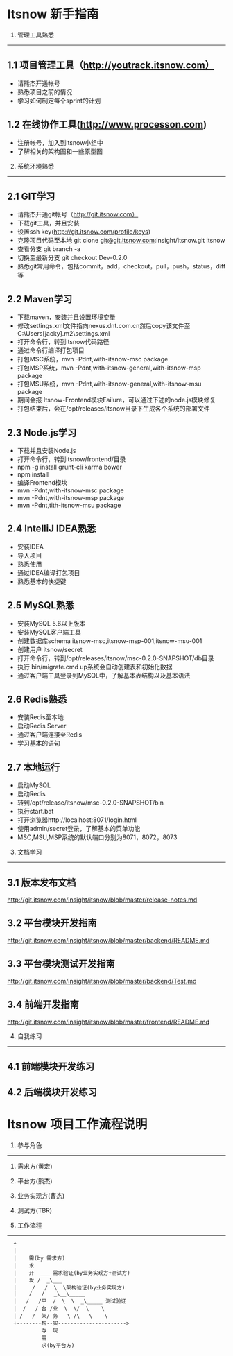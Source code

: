 ﻿Itsnow 新手指南
=================

1. 管理工具熟悉
-----------
## 1.1 项目管理工具（http://youtrack.itsnow.com）

* 请熊杰开通帐号
* 熟悉项目之前的情况
* 学习如何制定每个sprint的计划

## 1.2 在线协作工具(http://www.processon.com)

* 注册帐号，加入到itsnow小组中
* 了解相关的架构图和一些原型图

2. 系统环境熟悉
-----------
## 2.1 GIT学习

* 请熊杰开通git帐号（http://git.itsnow.com）
* 下载git工具，并且安装
* 设置ssh key(http://git.itsnow.com/profile/keys)
* 克隆项目代码至本地 git clone git@git.itsnow.com:insight/itsnow.git itsnow
* 查看分支 git branch -a
* 切换至最新分支 git checkout Dev-0.2.0
* 熟悉git常用命令，包括commit，add，checkout，pull，push，status，diff等

## 2.2 Maven学习

* 下载maven，安装并且设置环境变量
* 修改settings.xml文件指向nexus.dnt.com.cn然后copy该文件至C:\Users\[jacky]\.m2\settings.xml
* 打开命令行，转到itsnow代码路径
* 通过命令行编译打包项目
* 打包MSC系统，mvn -Pdnt,with-itsnow-msc package
* 打包MSP系统，mvn -Pdnt,with-itsnow-general,with-itsnow-msp package
* 打包MSU系统，mvn -Pdnt,with-itsnow-general,with-itsnow-msu package
* 期间会报 Itsnow-Frontend模块Failure，可以通过下述的node.js模块修复
* 打包结束后，会在/opt/releases/itsnow目录下生成各个系统的部署文件

## 2.3 Node.js学习

* 下载并且安装Node.js
* 打开命令行，转到itsnow/frontend/目录
* npm -g install grunt-cli karma bower
* npm install
* 编译Frontend模块
* mvn -Pdnt,with-itsnow-msc package
* mvn -Pdnt,with-itsnow-msp package
* mvn -Pdnt,tith-itsnow-msu package
 
## 2.4 IntelliJ IDEA熟悉

* 安装IDEA
* 导入项目
* 熟悉使用
* 通过IDEA编译打包项目
* 熟悉基本的快捷键

## 2.5 MySQL熟悉

* 安装MySQL 5.6以上版本
* 安装MySQL客户端工具
* 创建数据库schema itsnow-msc,itsnow-msp-001,itsnow-msu-001
* 创建用户 itsnow/secret
* 打开命令行，转到/opt/releases/itsnow/msc-0.2.0-SNAPSHOT/db目录
* 执行 bin/migrate.cmd up系统会自动创建表和初始化数据
* 通过客户端工具登录到MySQL中，了解基本表结构以及基本语法

## 2.6 Redis熟悉

* 安装Redis至本地
* 启动Redis Server
* 通过客户端连接至Redis
* 学习基本的语句

## 2.7 本地运行

* 启动MySQL
* 启动Redis
* 转到/opt/release/itsnow/msc-0.2.0-SNAPSHOT/bin
* 执行start.bat
* 打开浏览器http://localhost:8071/login.html
* 使用admin/secret登录，了解基本的菜单功能
* MSC,MSU,MSP系统的默认端口分别为8071，8072，8073

3. 文档学习
-----------
## 3.1 版本发布文档
http://git.itsnow.com/insight/itsnow/blob/master/release-notes.md
## 3.2 平台模块开发指南
http://git.itsnow.com/insight/itsnow/blob/master/backend/README.md
## 3.3 平台模块测试开发指南
http://git.itsnow.com/insight/itsnow/blob/master/backend/Test.md
## 3.4 前端开发指南
http://git.itsnow.com/insight/itsnow/blob/master/frontend/README.md

4. 自我练习
-----------
## 4.1 前端模块开发练习

## 4.2 后端模块开发练习

Itsnow 项目工作流程说明
======================

1. 参与角色
----------

1. 需求方(黄宏)
2. 平台方(熊杰)
3. 业务实现方(曹杰)
4. 测试方(TBR)

2. 工作流程
----------

```
  ^
  |          
  |    需(by 需求方)       
  |    求       
  |    开  ___ 需求验证(by业务实现方+测试方)
  |    发 /  _\___
  |     /   /  \  \架构验证(by业务实现方)
  |    /   /   _\__\_____
  |   /   /平  /  \  \  _\_____ 测试验证
  |  /   / 台 /业  \  \/  \    \
  | /   /  架/ 务   \ /\   \    \
  +--------构--实---------------------->
           与  现
           需  
           求(by平台方)
```
